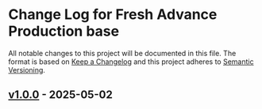 # Change Log for Fresh Advance Production base

All notable changes to this project will be documented in this file.
The format is based on [Keep a Changelog](http://keepachangelog.com/)
and this project adheres to [Semantic Versioning](http://semver.org/).

## [v1.0.0] - 2025-05-02

[v1.0.0]: https://github.com/Fresh-Advance/Production/compare/64b5286d...v1.0.0